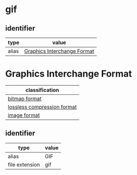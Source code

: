 # gif

## identifier
| type              | value
| ----------------- | -----
| alias             | [Graphics Interchange Format](#graphics-interchange-format)

# Graphics Interchange Format
| classification
| --------------
| [bitmap format](bitmap.md)
| [lossless compression format](compression.md)
| [image format](image.md)

## identifier
| type              | value
| ----------------- | -----
| alias             | GIF
| file extension    | gif
